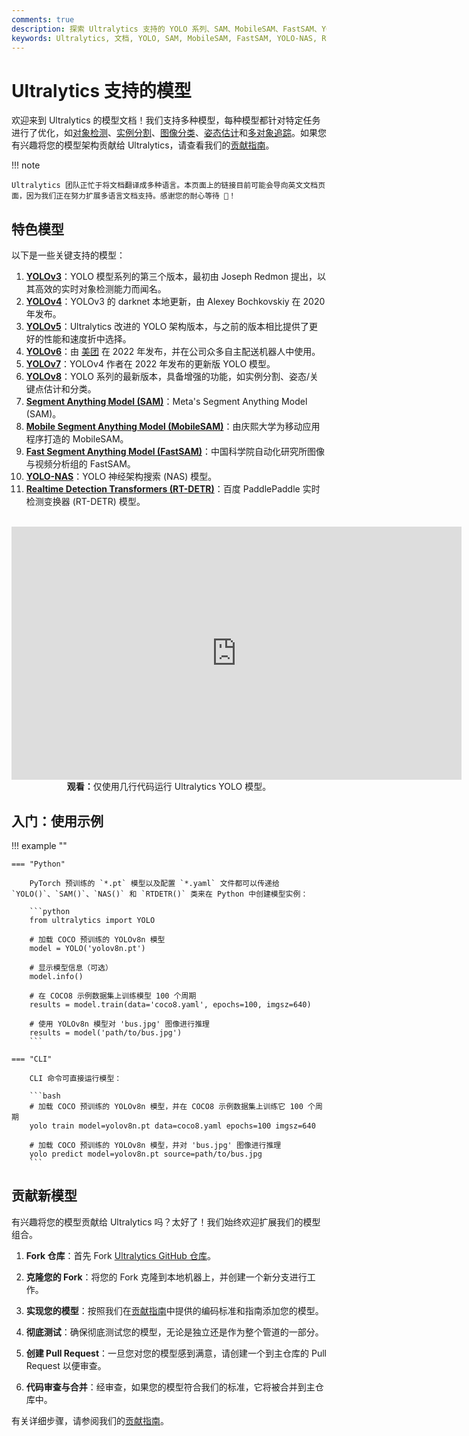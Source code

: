 ```yaml
---
comments: true
description: 探索 Ultralytics 支持的 YOLO 系列、SAM、MobileSAM、FastSAM、YOLO-NAS 和 RT-DETR 模型多样化的范围。提供 CLI 和 Python 使用的示例以供入门。
keywords: Ultralytics, 文档, YOLO, SAM, MobileSAM, FastSAM, YOLO-NAS, RT-DETR, 模型, 架构, Python, CLI
---
```


# Ultralytics 支持的模型

欢迎来到 Ultralytics 的模型文档！我们支持多种模型，每种模型都针对特定任务进行了优化，如[对象检测](/../tasks/detect.md)、[实例分割](/../tasks/segment.md)、[图像分类](/../tasks/classify.md)、[姿态估计](/../tasks/pose.md)和[多对象追踪](/../modes/track.md)。如果您有兴趣将您的模型架构贡献给 Ultralytics，请查看我们的[贡献指南](/../help/contributing.md)。

!!! note

    Ultralytics 团队正忙于将文档翻译成多种语言。本页面上的链接目前可能会导向英文文档页面，因为我们正在努力扩展多语言文档支持。感谢您的耐心等待 🙏！

## 特色模型

以下是一些关键支持的模型：

1. **[YOLOv3](/../models/yolov3.md)**：YOLO 模型系列的第三个版本，最初由 Joseph Redmon 提出，以其高效的实时对象检测能力而闻名。
2. **[YOLOv4](/../models/yolov4.md)**：YOLOv3 的 darknet 本地更新，由 Alexey Bochkovskiy 在 2020 年发布。
3. **[YOLOv5](/../models/yolov5.md)**：Ultralytics 改进的 YOLO 架构版本，与之前的版本相比提供了更好的性能和速度折中选择。
4. **[YOLOv6](/../models/yolov6.md)**：由 [美团](https://about.meituan.com/) 在 2022 年发布，并在公司众多自主配送机器人中使用。
5. **[YOLOv7](/../models/yolov7.md)**：YOLOv4 作者在 2022 年发布的更新版 YOLO 模型。
6. **[YOLOv8](/../models/yolov8.md)**：YOLO 系列的最新版本，具备增强的功能，如实例分割、姿态/关键点估计和分类。
7. **[Segment Anything Model (SAM)](/../models/sam.md)**：Meta's Segment Anything Model (SAM)。
8. **[Mobile Segment Anything Model (MobileSAM)](/../models/mobile-sam.md)**：由庆熙大学为移动应用程序打造的 MobileSAM。
9. **[Fast Segment Anything Model (FastSAM)](/../models/fast-sam.md)**：中国科学院自动化研究所图像与视频分析组的 FastSAM。
10. **[YOLO-NAS](/../models/yolo-nas.md)**：YOLO 神经架构搜索 (NAS) 模型。
11. **[Realtime Detection Transformers (RT-DETR)](/../models/rtdetr.md)**：百度 PaddlePaddle 实时检测变换器 (RT-DETR) 模型。

<p align="center">
  <br>
  <iframe width="720" height="405" src="https://www.youtube.com/embed/MWq1UxqTClU?si=nHAW-lYDzrz68jR0"
    title="YouTube 视频播放器" frameborder="0"
    allow="accelerometer; autoplay; clipboard-write; encrypted-media; gyroscope; picture-in-picture; web-share"
    allowfullscreen>
  </iframe>
  <br>
  <strong>观看：</strong>仅使用几行代码运行 Ultralytics YOLO 模型。
</p>

## 入门：使用示例

!!! example ""

    === "Python"

        PyTorch 预训练的 `*.pt` 模型以及配置 `*.yaml` 文件都可以传递给 `YOLO()`、`SAM()`、`NAS()` 和 `RTDETR()` 类来在 Python 中创建模型实例：

        ```python
        from ultralytics import YOLO

        # 加载 COCO 预训练的 YOLOv8n 模型
        model = YOLO('yolov8n.pt')

        # 显示模型信息（可选）
        model.info()

        # 在 COCO8 示例数据集上训练模型 100 个周期
        results = model.train(data='coco8.yaml', epochs=100, imgsz=640)

        # 使用 YOLOv8n 模型对 'bus.jpg' 图像进行推理
        results = model('path/to/bus.jpg')
        ```

    === "CLI"

        CLI 命令可直接运行模型：

        ```bash
        # 加载 COCO 预训练的 YOLOv8n 模型，并在 COCO8 示例数据集上训练它 100 个周期
        yolo train model=yolov8n.pt data=coco8.yaml epochs=100 imgsz=640

        # 加载 COCO 预训练的 YOLOv8n 模型，并对 'bus.jpg' 图像进行推理
        yolo predict model=yolov8n.pt source=path/to/bus.jpg
        ```

## 贡献新模型

有兴趣将您的模型贡献给 Ultralytics 吗？太好了！我们始终欢迎扩展我们的模型组合。

1. **Fork 仓库**：首先 Fork [Ultralytics GitHub 仓库](https://github.com/ultralytics/ultralytics)。

2. **克隆您的 Fork**：将您的 Fork 克隆到本地机器上，并创建一个新分支进行工作。

3. **实现您的模型**：按照我们在[贡献指南](/../help/contributing.md)中提供的编码标准和指南添加您的模型。

4. **彻底测试**：确保彻底测试您的模型，无论是独立还是作为整个管道的一部分。

5. **创建 Pull Request**：一旦您对您的模型感到满意，请创建一个到主仓库的 Pull Request 以便审查。

6. **代码审查与合并**：经审查，如果您的模型符合我们的标准，它将被合并到主仓库中。

有关详细步骤，请参阅我们的[贡献指南](/../help/contributing.md)。
